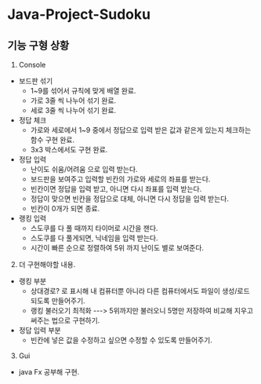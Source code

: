 # Java-Project-Sudoku

## 기능 구형 상황 ##

1. Console
  * 보드판 섞기
    * 1~9를 섞어서 규칙에 맞게 배열 완료.
    * 가로 3줄 씩 나누어 섞기 완료.
    * 세로 3줄 씩 나누어 섞기 완료.
  * 정답 체크
    * 가로와 세로에서 1~9 중에서 정답으로 입력 받은 값과 같은게 있는지 체크하는 함수 구현 완료.
    * 3x3 박스에서도 구현 완료.
  * 정답 입력
    * 난이도 쉬움/어려움 으로 입력 받는다.
    * 보드판을 보여주고 입력할 빈칸의 가로와 세로의 좌표를 받는다.
    * 빈칸이면 정답을 입력 받고, 아니면 다시 좌표를 입력 받는다.
    * 정답이 맞으면 빈칸을 정답으로 대체, 아니면 다시 정답을 입력 받는다.
    * 빈칸이 0개가 되면 종료.
  * 랭킹 입력
    * 스도쿠를 다 풀 때까지 타이머로 시간을 잰다.
    * 스도쿠를 다 풀게되면, 닉네임을 입력 받는다.
    * 시간이 빠른 순으로 정렬하여 5위 까지 난이도 별로 보여준다.
2. 더 구현해야할 내용.
  * 랭킹 부분
    * 상대경로? 로 표시해 내 컴퓨터뿐 아니라 다른 컴퓨터에서도 파일이 생성/로드 되도록 만들어주기.
    * 랭킹 불러오기 최적화 ---> 5위까지만 불러오니 5명만 저장하여 비교해 지우고 써주는 법으로 구현하기.
  * 정답 입력 부분
    * 빈칸에 넣은 값을 수정하고 싶으면 수정할 수 있도록 만들어주기.
3. Gui
  * java Fx 공부해 구현.
